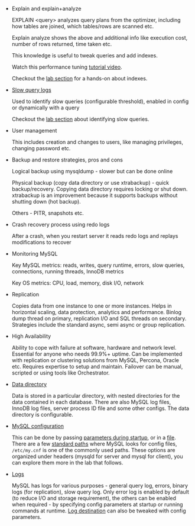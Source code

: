 *   Explain and explain+analyze

	EXPLAIN &lt;query> analyzes query plans from the optimizer, including how tables are joined, which tables/rows are scanned etc.

	Explain analyze shows the above and additional info like execution cost, number of rows returned, time taken etc.

	This knowledge is useful to tweak queries and add indexes.

	Watch this performance tuning [tutorial video](https://www.youtube.com/watch?v=pjRTLPeUOug).

	Checkout the [lab section](https://linkedin.github.io/school-of-de/databases_sql/lab/) for a hands-on about indexes.

*   [Slow query logs](https://dev.mysql.com/doc/refman/5.7/en/slow-query-log.html)

	Used to identify slow queries (configurable threshold), enabled in config or dynamically with a query

	Checkout the [lab section](https://linkedin.github.io/school-of-de/databases_sql/lab/) about identifying slow queries.

*   User management

	This includes creation and changes to users, like managing privileges, changing password etc.



*   Backup and restore strategies, pros and cons

	Logical backup using mysqldump - slower but can be done online

	Physical backup (copy data directory or use xtrabackup) -  quick backup/recovery. Copying data directory requires locking or shut down. xtrabackup is an improvement because it supports backups without shutting down (hot backup).

	Others - PITR, snapshots etc.


*   Crash recovery process using redo logs

	After a crash, when you restart server it reads redo logs and replays modifications to recover


*   Monitoring MySQL

	Key MySQL metrics: reads, writes, query runtime, errors, slow queries, connections, running threads, InnoDB metrics

	Key OS metrics: CPU, load, memory, disk I/O, network


*   Replication

    Copies data from one instance to one or more instances. Helps in horizontal scaling, data protection, analytics and performance. Binlog dump thread on primary, replication I/O and SQL threads on secondary. Strategies include the standard async, semi async or group replication.

*   High Availability

    Ability to cope with failure at software, hardware and network level. Essential for anyone who needs 99.9%+ uptime. Can be implemented with replication or clustering solutions from MySQL, Percona, Oracle etc. Requires expertise to setup and maintain. Failover can be manual, scripted or using tools like Orchestrator.

*   [Data directory](https://dev.mysql.com/doc/refman/8.0/en/data-directory.html)

    Data is stored in a particular directory, with nested directories for the data contained in each database. There are also MySQL log files, InnoDB log files, server process ID file and some other configs. The data directory is configurable.

*   [MySQL configuration](https://dev.mysql.com/doc/refman/5.7/en/server-configuration.html)

    This can be done by passing [parameters during startup](https://dev.mysql.com/doc/refman/5.7/en/server-options.html), or in a [file](https://dev.mysql.com/doc/refman/8.0/en/option-files.html). There are a few [standard paths](https://dev.mysql.com/doc/refman/8.0/en/option-files.html#option-file-order) where MySQL looks for config files, `/etc/my.cnf` is one of the commonly used paths. These options are organized under headers (mysqld for server and mysql for client), you can explore them more in the lab that follows.

*   [Logs](https://dev.mysql.com/doc/refman/5.7/en/server-logs.html)

    MySQL has logs for various purposes - general query log, errors, binary logs (for replication), slow query log. Only error log is enabled by default (to reduce I/O and storage requirement), the others can be enabled when required - by specifying config parameters at startup or running commands at runtime. [Log destination](https://dev.mysql.com/doc/refman/5.7/en/log-destinations.html) can also be tweaked with config parameters.
